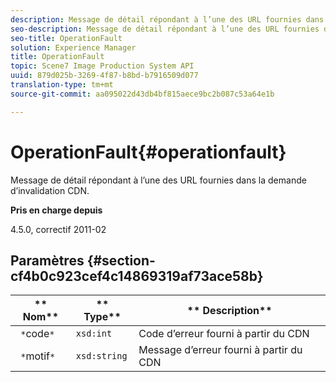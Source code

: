```yaml
---
description: Message de détail répondant à l’une des URL fournies dans la demande d’invalidation CDN.
seo-description: Message de détail répondant à l’une des URL fournies dans la demande d’invalidation CDN.
seo-title: OperationFault
solution: Experience Manager
title: OperationFault
topic: Scene7 Image Production System API
uuid: 879d025b-3269-4f87-b8bd-b7916509d077
translation-type: tm+mt
source-git-commit: aa095022d43db4bf815aece9bc2b087c53a64e1b

---
```



# OperationFault{#operationfault}

Message de détail répondant à l’une des URL fournies dans la demande d’invalidation CDN.

**Pris en charge depuis**

4.5.0, correctif 2011-02

## Paramètres {#section-cf4b0c923cef4c14869319af73ace58b}

| ** Nom** | ** Type** | ** Description** |
|---|---|---|
| ` *`code`*` | `xsd:int` | Code d’erreur fourni à partir du CDN |
| ` *`motif`*` | `xsd:string` | Message d’erreur fourni à partir du CDN |

